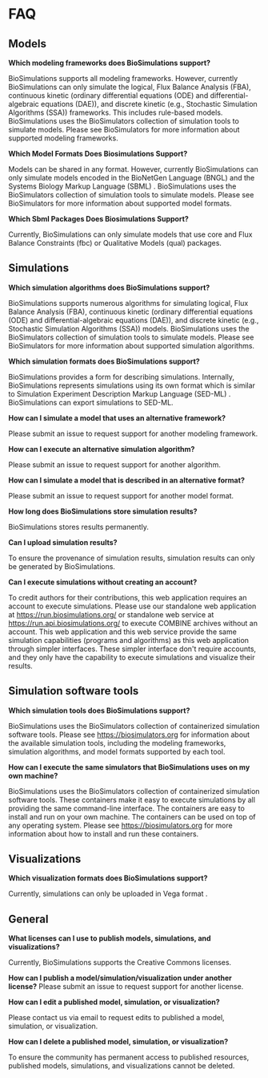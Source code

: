 # FAQ

## Models

**Which modeling frameworks does BioSimulations support?**

BioSimulations supports all modeling frameworks. However, currently BioSimulations can only simulate the logical, Flux Balance Analysis (FBA), continuous kinetic (ordinary differential equations (ODE) and differential-algebraic equations (DAE)), and discrete kinetic (e.g., Stochastic Simulation Algorithms (SSA)) frameworks. This includes rule-based models. BioSimulations uses the BioSimulators collection of simulation tools to simulate models. Please see BioSimulators  for more information about supported modeling frameworks.

**Which Model Formats Does Biosimulations Support?**

Models can be shared in any format. However, currently BioSimulations can only simulate models encoded in the BioNetGen Language (BNGL)  and the Systems Biology Markup Language (SBML) . BioSimulations uses the BioSimulators collection of simulation tools to simulate models. Please see BioSimulators  for more information about supported model formats.

**Which Sbml Packages Does Biosimulations Support?**

Currently, BioSimulations can only simulate models that use core and Flux Balance Constraints (fbc)  or Qualitative Models (qual)  packages.

## Simulations 

**Which simulation algorithms does BioSimulations support?**

BioSimulations supports numerous algorithms for simulating logical, Flux Balance Analysis (FBA), continuous kinetic (ordinary differential equations (ODE) and differential-algebraic equations (DAE)), and discrete kinetic (e.g., Stochastic Simulation Algorithms (SSA)) models. BioSimulations uses the BioSimulators collection of simulation tools to simulate models. Please see BioSimulators  for more information about supported simulation algorithms.

**Which simulation formats does BioSimulations support?**

BioSimulations provides a form for describing simulations. Internally, BioSimulations represents simulations using its own format which is similar to Simulation Experiment Description Markup Language (SED-ML) . BioSimulations can export simulations to SED-ML.

**How can I simulate a model that uses an alternative framework?**

Please submit an issue  to request support for another modeling framework.

**How can I execute an alternative simulation algorithm?**

Please submit an issue  to request support for another algorithm.

**How can I simulate a model that is described in an alternative format?**

Please submit an issue  to request support for another model format.

**How long does BioSimulations store simulation results?**

BioSimulations stores results permanently.

**Can I upload simulation results?**

To ensure the provenance of simulation results, simulation results can only be generated by BioSimulations.

**Can I execute simulations without creating an account?**

To credit authors for their contributions, this web application requires an account to execute simulations. Please use our standalone web application at https://run.biosimulations.org/ or standalone web service at https://run.api.biosimulations.org/ to execute COMBINE archives without an account. This web application and this web service provide the same simulation capabilities (programs and algorithms) as this web application through simpler interfaces. These simpler interface don't require accounts, and they only have the capability to execute simulations and visualize their results.

## Simulation software tools

**Which simulation tools does BioSimulations support?**

BioSimulations uses the BioSimulators collection of containerized simulation software tools. Please see https://biosimulators.org for information about the available simulation tools, including the modeling frameworks, simulation algorithms, and model formats supported by each tool.

**How can I execute the same simulators that BioSimulations uses on my own machine?**

BioSimulations uses the BioSimulators collection of containerized simulation software tools. These containers make it easy to execute simulations by all providing the same command-line interface. The containers are easy to install and run on your own machine. The containers can be used on top of any operating system. Please see https://biosimulators.org for more information about how to install and run these containers.

##  Visualizations

**Which visualization formats does BioSimulations support?**

Currently, simulations can only be uploaded in Vega format .

## General

**What licenses can I use to publish models, simulations, and visualizations?**

Currently, BioSimulations supports the Creative Commons licenses.

**How can I publish a model/simulation/visualization under another license?**
Please submit an issue  to request support for another license.

**How can I edit a published model, simulation, or visualization?**

Please contact us via email  to request edits to published a model, simulation, or visualization.

**How can I delete a published model, simulation, or visualization?**

To ensure the community has permanent access to published resources, published models, simulations, and visualizations cannot be deleted.